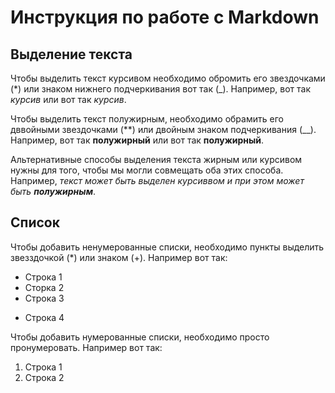 # Инструкция по работе с Markdown
## Выделение текста
Чтобы выделить текст курсивом необходимо обромить его звездочками (*) или знаком нижнего подчеркивания вот так (_). Например, вот так *курсив* или вот так _курсив_.

Чтобы выделить текст полужирным, необходимо обрамить его дввойными звездочками (**) или двойным знаком подчеркивания (__). Например, вот так **полужирный** или вот так __полужирный__.

Альтернативные способы выделения текста жирным или курсивом нужны для того, чтобы мы могли совмещать оба этих способа. Например, _текст может быть выделен курсиввом и при этом может быть **полужирным**_.
## Список
Чтобы добавить ненумерованные списки, необходимо пункты выделить звезздочкой (*) или знаком (+).
Например вот так:
* Строка 1
* Сторка 2
* Строка 3
+ Строка 4

Чтобы добавить нумерованные списки, необходимо просто пронумеровать.
Например вот так:
1. Строка 1
2. Строка 2